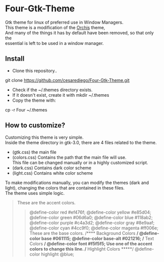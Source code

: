 # Four-Gtk-Theme
Gtk theme for linux of preferred use in Window Managers.  
This theme is a modification of the [Orchis](https://github.com/vinceliuice/Orchis-theme) theme,  
And many of the things it has by default have been removed, so that only the  
essential is left to be used in a window manager.

## Install
- Clone this repository..  

git clone https://github.com/cesarediego/Four-Gtk-Theme.git   
- Check if the ~/.themes directory exists.  
- If it doesn't exist, create it with mkdir ~/.themes  
- Copy the theme with:  

cp -r Four ~/.themes  

## How to customize?
Customizing this theme is very simple.  
Inside the theme directory in gtk-3.0, there are 4 files related to the theme.  
- (gtk.css) the main file  
- (colors.css) Contains the path that the main file will use.  
This file can be changed manually or in a highly customized script.  
- (dark.css) Contains dark color scheme  
- (light.css) Contains white color scheme  

To make modifications manually, you can modify the themes (dark and light), changing the colors that are contained in these files.  
The theme uses simple logic.  
  
> These are the accent colors.
>> @define-color red #ef476f;
>> @define-color yellow #e85d04;
>> @define-color green #06d6a0;
>> @define-color blue #118ab2;
>> @define-color purple #c4a3d2;
>> @define-color gray #8e9aaf;
>> @define-color cyan #4cc9f0;
>> @define-color magenta #ff006e;
> These are the base colors.
>> /**** Background Colors ****/
>> @define-color base #061115;
>> @define-color base-alt #021216;
>> /**** Text Colors ****/
>> @define-color font #f5f5f5;
> Use one of the accent colors to change this line.
>> /**** Highlight Colors *****/
>> @define-color highlight @blue;